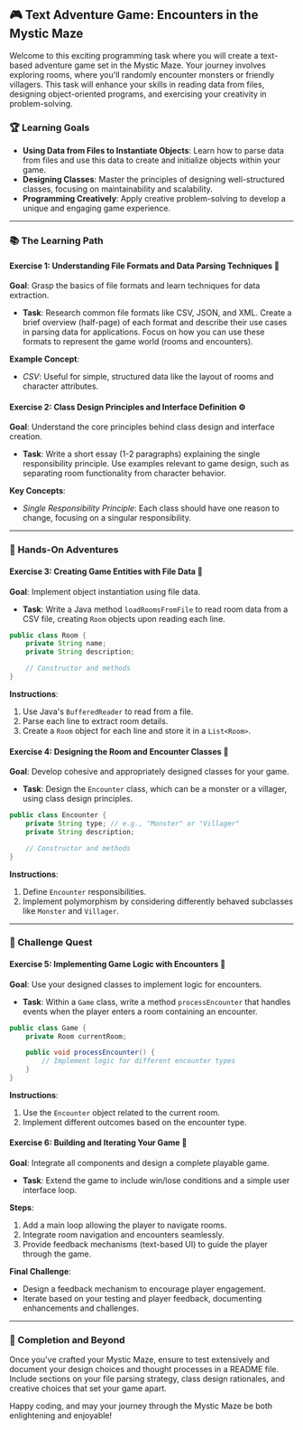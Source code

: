 ## 🎮 Text Adventure Game: Encounters in the Mystic Maze

Welcome to this exciting programming task where you will create a text-based adventure game set in the Mystic Maze. Your journey involves exploring rooms, where you'll randomly encounter monsters or friendly villagers. This task will enhance your skills in reading data from files, designing object-oriented programs, and exercising your creativity in problem-solving.

### 🏆 Learning Goals

- **Using Data from Files to Instantiate Objects**: Learn how to parse data from files and use this data to create and initialize objects within your game.
- **Designing Classes**: Master the principles of designing well-structured classes, focusing on maintainability and scalability.
- **Programming Creatively**: Apply creative problem-solving to develop a unique and engaging game experience.

---

### 📚 The Learning Path

#### Exercise 1: Understanding File Formats and Data Parsing Techniques 📄

**Goal**: Grasp the basics of file formats and learn techniques for data extraction.

- **Task**: Research common file formats like CSV, JSON, and XML. Create a brief overview (half-page) of each format and describe their use cases in parsing data for applications. Focus on how you can use these formats to represent the game world (rooms and encounters).

**Example Concept**: 
- *CSV*: Useful for simple, structured data like the layout of rooms and character attributes.

#### Exercise 2: Class Design Principles and Interface Definition ⚙️

**Goal**: Understand the core principles behind class design and interface creation.

- **Task**: Write a short essay (1-2 paragraphs) explaining the single responsibility principle. Use examples relevant to game design, such as separating room functionality from character behavior.

**Key Concepts**:
- *Single Responsibility Principle*: Each class should have one reason to change, focusing on a singular responsibility.

---

### 🚀 Hands-On Adventures

#### Exercise 3: Creating Game Entities with File Data 📜

**Goal**: Implement object instantiation using file data.

- **Task**: Write a Java method `loadRoomsFromFile` to read room data from a CSV file, creating `Room` objects upon reading each line.

```java
public class Room {
    private String name;
    private String description;

    // Constructor and methods
}
```

**Instructions**:
1. Use Java's `BufferedReader` to read from a file.
2. Parse each line to extract room details.
3. Create a `Room` object for each line and store it in a `List<Room>`.

#### Exercise 4: Designing the Room and Encounter Classes 🏰

**Goal**: Develop cohesive and appropriately designed classes for your game.

- **Task**: Design the `Encounter` class, which can be a monster or a villager, using class design principles.

```java
public class Encounter {
    private String type; // e.g., "Monster" or "Villager"
    private String description;

    // Constructor and methods
}
```

**Instructions**:
1. Define `Encounter` responsibilities.
2. Implement polymorphism by considering differently behaved subclasses like `Monster` and `Villager`.

---

### 🎲 Challenge Quest

#### Exercise 5: Implementing Game Logic with Encounters 🎯

**Goal**: Use your designed classes to implement logic for encounters.

- **Task**: Within a `Game` class, write a method `processEncounter` that handles events when the player enters a room containing an encounter.

```java
public class Game {
    private Room currentRoom;

    public void processEncounter() {
        // Implement logic for different encounter types
    }
}
```

**Instructions**:
1. Use the `Encounter` object related to the current room.
2. Implement different outcomes based on the encounter type.

#### Exercise 6: Building and Iterating Your Game 🌟

**Goal**: Integrate all components and design a complete playable game.

- **Task**: Extend the game to include win/lose conditions and a simple user interface loop.

**Steps**:
1. Add a main loop allowing the player to navigate rooms.
2. Integrate room navigation and encounters seamlessly.
3. Provide feedback mechanisms (text-based UI) to guide the player through the game.

**Final Challenge**:
- Design a feedback mechanism to encourage player engagement.
- Iterate based on your testing and player feedback, documenting enhancements and challenges.

---

### 🎉 Completion and Beyond

Once you've crafted your Mystic Maze, ensure to test extensively and document your design choices and thought processes in a README file. Include sections on your file parsing strategy, class design rationales, and creative choices that set your game apart.

Happy coding, and may your journey through the Mystic Maze be both enlightening and enjoyable!